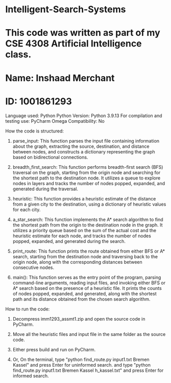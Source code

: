# Intelligent-Search-Systems
# This code was written as part of my CSE 4308 Artificial Intelligence class.

# Name: Inshaad Merchant
# ID: 1001861293


Language used: Python
Python Version: Python 3.9.13
For compilation and testing use: PyCharm
Omega Compatibility: No



How the code is structured:

1. parse_input: This function parses the input file containing information about the graph, extracting the source, destination, and distance between nodes, and constructs a dictionary representing the graph based on bidirectional connections.

2. breadth_first_search: This function performs breadth-first search (BFS) traversal on the graph, starting from the origin node and searching for the shortest path to the destination node. It utilizes a queue to explore nodes in layers and tracks the number of nodes popped, expanded, and generated during the traversal.

3. heuristic: This function provides a heuristic estimate of the distance from a given city to the destination, using a dictionary of heuristic values for each city.

4. a_star_search: This function implements the A* search algorithm to find the shortest path from the origin to the destination node in the graph. It utilizes a priority queue based on the sum of the actual cost and the heuristic estimate for each node, and tracks the number of nodes popped, expanded, and generated during the search.

5. print_route: This function prints the route obtained from either BFS or A* search, starting from the destination node and traversing back to the origin node, along with the corresponding distances between consecutive nodes.

6. main(): This function serves as the entry point of the program, parsing command-line arguments, reading input files, and invoking either BFS or A* search based on the presence of a heuristic file. It prints the counts of nodes popped, expanded, and generated, along with the shortest path and its distance obtained from the chosen search algorithm.


How to run the code: 

1. Decompress imm1293_assmt1.zip and open the source code in PyCharm. 

2. Move all the heuristic files and input file in the same folder as the source code.

3. Either press build and run on PyCharm.

4. Or, On the terminal, type "python find_route.py input1.txt Bremen Kassel" and press Enter for uninformed search.
   and type "python find_route.py input1.txt Bremen Kassel h_kassel.txt" and press Enter for informed search.

